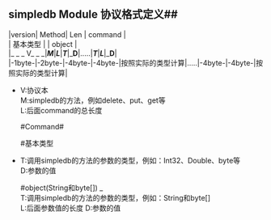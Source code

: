 ﻿## simpledb Module 协议格式定义##
>
|version| Method| Len   |                               command                             |  
                        |        基本类型          |     |              object              |   
|_ _ _ V_ _ _|___M___|___L___|___T___|_________D________|.....|___T___|___L___|_________D________|  
|-1byte-|-2byte-|-4byte-|-4byte-|按照实际的类型计算|.....|-4byte-|-4byte-|按照实际的类型计算|  

- V:协议本  
  M:simpledb的方法，例如delete、put、get等  
  L:后面command的总长度  
  
  #Command#  
  
  #基本类型  
-
   T:调用simpledb的方法的参数的类型，例如：Int32、Double、byte等  
   D:参数的值
   
   #object(String和byte[])
_  
   T:调用simpledb的方法的参数的类型，例如：String和byte[]  
   L:后面参数值的长度
   D:参数的值


